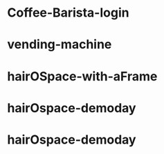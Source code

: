 # Coffee-Barista-login
# vending-machine
# hairOSpace-with-aFrame
# hairOspace-demoday
# hairOspace-demoday
